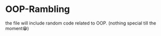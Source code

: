 # OOP-Rambling
the file will include random code related to OOP. (nothing special till the moment😁)
